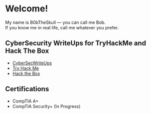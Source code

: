 # Welcome!
My name is B0bTheSkull — you can call me Bob. <br>
If you know me in real life, call me whatever you prefer.

## CyberSecurity WriteUps for TryHackMe and Hack The Box

- [CyberSecWriteUps](https://github.com/B0bTheSkull/CyberSecWriteUps)
- [Try Hack Me](https://github.com/B0bTheSkull/CyberSecWriteUps/tree/main/THM)
- [Hack the Box](https://github.com/B0bTheSkull/CyberSecWriteUps/tree/main/HTB)
## Certifications

- CompTIA A+  <br>
- CompTIA Security+ (In Progress)
